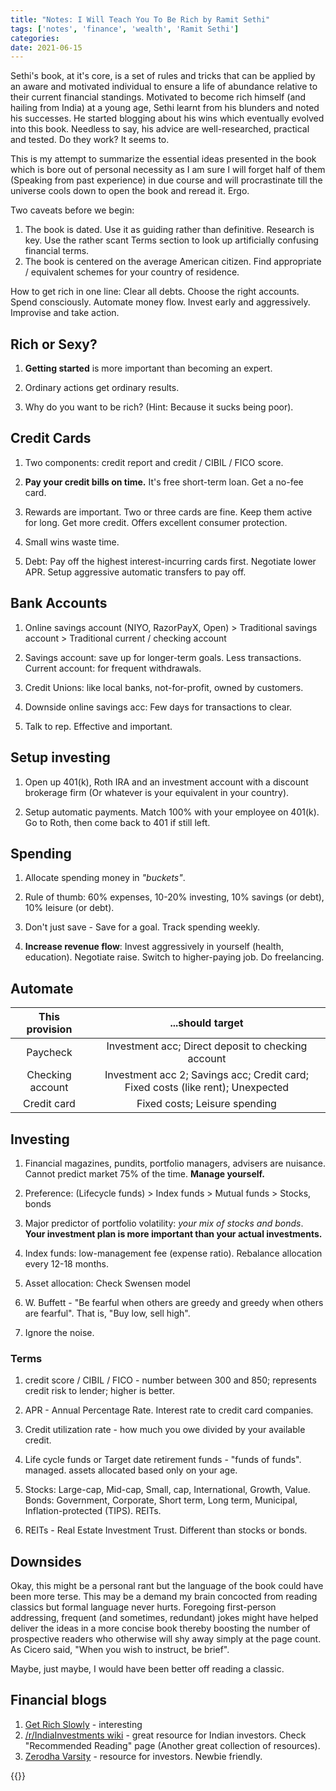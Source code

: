 ```yaml
---
title: "Notes: I Will Teach You To Be Rich by Ramit Sethi"
tags: ['notes', 'finance', 'wealth', 'Ramit Sethi']
categories: 
date: 2021-06-15
---
```




Sethi's book, at it's core, is a set of rules and tricks that can be applied by an aware and motivated individual to ensure a life of abundance relative to their current financial standings. Motivated to become rich himself (and hailing from India) at a young age, Sethi learnt from his blunders and noted his successes. He started blogging about his wins which eventually evolved into this book. Needless to say, his advice are well-researched, practical and tested. Do they work? It seems to.   

This is my attempt to summarize the essential ideas presented in the book which is bore out of personal necessity as I am sure I will forget half of them (Speaking from past experience) in due course and will procrastinate till the universe cools down to open the book and reread it. Ergo.   


Two caveats before we begin: 

1. The book is dated. Use it as guiding rather than definitive. Research is key. Use the rather scant Terms section to look up artificially confusing financial terms.  
2. The book is centered on the average American citizen. Find appropriate / equivalent schemes for your country of residence.   

How to get rich in one line: Clear all debts. Choose the right accounts. Spend consciously. Automate money flow. Invest early and aggressively. Improvise and take action.   

## Rich or Sexy?  

1. **Getting started** is more important than becoming an expert. 

2. Ordinary actions get ordinary results.  

3. Why do you want to be rich? (Hint: Because it sucks being poor).  

## Credit Cards 

1. Two components: credit report and credit / CIBIL / FICO score.  

2. **Pay your credit bills on time.** It's free short-term loan. Get a no-fee card.  

3. Rewards are important. Two or three cards are fine. Keep them active for long. Get more credit. Offers excellent consumer protection.   

4. Small wins waste time.  

5. Debt: Pay off the highest interest-incurring cards first. Negotiate lower APR. Setup aggressive automatic transfers to pay off.  

## Bank Accounts   

1. Online savings account (NIYO, RazorPayX, Open) > Traditional savings account > Traditional current / checking account  

2. Savings account: save up for longer-term goals. Less transactions. Current account: for frequent withdrawals.  

3. Credit Unions: like local banks, not-for-profit, owned by customers.  

4. Downside online savings acc: Few days for transactions to clear.  

5. Talk to rep. Effective and important.   

## Setup investing  

1. Open up 401(k), Roth IRA and an investment account with a discount brokerage firm (Or whatever is your equivalent in your country).  

2. Setup automatic payments. Match 100% with your employee on 401(k). Go to Roth, then come back to 401 if still left.  

## Spending  

1. Allocate spending money in _"buckets"_.  

2. Rule of thumb: 60% expenses, 10-20% investing, 10% savings (or debt), 10% leisure (or debt).  

3. Don't just save - Save for a goal. Track spending weekly.   

4. **Increase revenue flow**: Invest aggressively in yourself (health, education). Negotiate raise. Switch to higher-paying job. Do freelancing.   

## Automate  

| This provision | ...should target |  
|:-------:|:-------------:| 
| Paycheck | Investment acc; Direct deposit to checking account | 
| Checking account | Investment acc 2; Savings acc; Credit card; Fixed costs (like rent); Unexpected | 
| Credit card | Fixed costs; Leisure spending |   


## Investing   

1. Financial magazines, pundits, portfolio managers, advisers are nuisance. Cannot predict market 75% of the time. **Manage yourself.**

2. Preference: (Lifecycle funds) > Index funds > Mutual funds > Stocks, bonds  

3. Major predictor of portfolio volatility: _your mix of stocks and bonds_. **Your investment plan is more important than your actual investments.**  

4. Index funds: low-management fee (expense ratio). Rebalance allocation every 12-18 months.  

5. Asset allocation: Check Swensen model

6. W. Buffett - "Be fearful when others are greedy and greedy when others are fearful". That is, "Buy low, sell high".  

7. Ignore the noise.  


### Terms 

1. credit score / CIBIL / FICO - number between 300 and 850; represents credit risk to lender; higher is better.    

2. APR - Annual Percentage Rate. Interest rate to credit card companies.  

3. Credit utilization rate - how much you owe divided by your available credit.  

4. Life cycle funds or Target date retirement funds - "funds of funds". managed. assets allocated based only on your age.  

5. Stocks: Large-cap, Mid-cap, Small, cap, International, Growth, Value. Bonds: Government, Corporate, Short term, Long term, Municipal, Inflation-protected (TIPS). REITs.

6. REITs - Real Estate Investment Trust. Different than stocks or bonds.  

## Downsides   

Okay, this might be a personal rant but the language of the book could have been more terse. This may be a demand my brain concocted from reading classics but formal language never hurts. Foregoing first-person addressing, frequent (and sometimes, redundant) jokes might have helped deliver the ideas in a more concise book thereby boosting the number of prospective readers who otherwise will shy away simply at the page count. As Cicero said, "When you wish to instruct, be brief".  

Maybe, just maybe, I would have been better off reading a classic.   

## Financial blogs 

1. [Get Rich Slowly][0] - interesting  
2. [/r/IndiaInvestments wiki][1] - great resource for Indian investors. Check "Recommended Reading" page (Another great collection of resources).  
3. [Zerodha Varsity][2] - resource for investors. Newbie friendly.  

{{<card>}}

[0]: https://www.getrichslowly.org/blog
[1]: https://indiainvestments.wiki/
[2]: https://zerodha.com/varsity/
